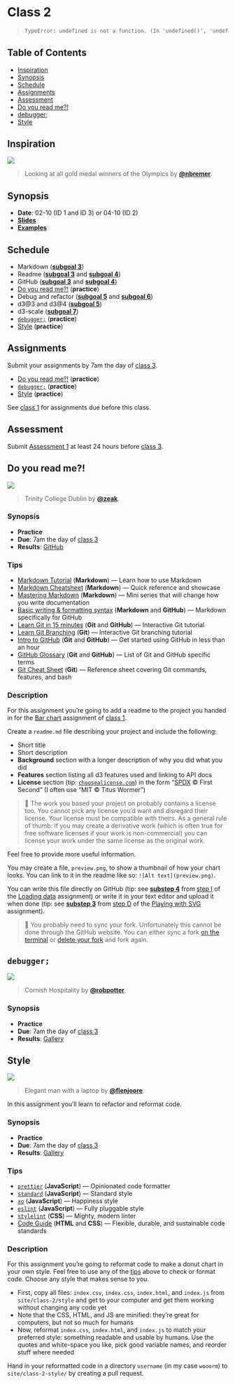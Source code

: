 <!--lint disable no-html no-heading-punctuation-->

# Class 2

> ```txt
> TypeError: undefined is not a function. (In 'undefined()', 'undefined' is undefined)
> ```

## Table of Contents

*   [Inspiration](#inspiration)
*   [Synopsis](#synopsis)
*   [Schedule](#schedule)
*   [Assignments](#assignments)
*   [Assessment](#assessment)
*   [Do you read me?!](#do-you-read-me)
*   [debugger;](#debugger)
*   [Style](#style)

## Inspiration

[![][inspiration-cover]][inspiration-link]

> Looking at all gold medal winners of the Olympics by
> [**@nbremer**][inspiration-author].

## Synopsis

*   **Date**: 02-10 (ID 1 and ID 3) or 04-10 (ID 2)
*   [**Slides**][slides]
*   [**Examples**][examples]

## Schedule

*   Markdown
    ([**subgoal 3**][s3])
*   Readme
    ([**subgoal 3**][s3] and [**subgoal 4**][s4])
*   GitHub
    ([**subgoal 3**][s3] and [**subgoal 4**][s4])
*   [Do you read me?!][readme]  (**practice**)
*   Debug and refactor
    ([**subgoal 5**][s5] and [**subgoal 6**][s6])
*   d3@3 and d3@4
    ([**subgoal 5**][s5])
*   d3-scale
    ([**subgoal 7**][s7])
*   [`debugger;`][debugger] (**practice**)
*   [Style][style] (**practice**)

## Assignments

Submit your assignments by 7am the day of [class 3][c3].

*   [Do you read me?!][readme]  (**practice**)
*   [`debugger;`][debugger] (**practice**)
*   [Style][style] (**practice**)

See [class 1][c1a] for assignments due before this class.

## Assessment

Submit [Assessment 1][a1] at least 24 hours before [class 3][c3].

## Do you read me?!

[![][readme-cover]][readme-cover-source]

> Trinity College Dublin by [**@zeak**][readme-cover-author].

### Synopsis

*   **Practice**
*   **Due**: 7am the day of [class 3][c3]
*   **Results**: [GitHub][readme-gallery]

### Tips

*   [Markdown Tutorial](https://www.markdowntutorial.com)
    (**Markdown**)
    — Learn how to use Markdown
*   [Markdown Cheatsheet](https://github.com/adam-p/markdown-here/wiki/Markdown-Cheatsheet)
    (**Markdown**)
    — Quick reference and showcase
*   [Mastering Markdown](https://masteringmarkdown.com)
    (**Markdown**)
    — Mini series that will change how you write documentation
*   [Basic writing & formatting syntax](https://help.github.com/articles/basic-writing-and-formatting-syntax/)
    (**Markdown** and **GitHub**)
    — Markdown specifically for GitHub
*   [Learn Git in 15 minutes](https://try.github.io)
    (**Git** and **GitHub**)
    — Interactive Git tutorial
*   [Learn Git Branching](http://learngitbranching.js.org)
    (**Git**)
    — Interactive Git branching tutorial
*   [Intro to GitHub](https://services.github.com/on-demand/intro-to-github/)
    (**Git** and **GitHub**)
    — Get started using GitHub in less than an hour
*   [GitHub Glossary](https://help.github.com/articles/github-glossary/)
    (**Git** and **GitHub**)
    — List of Git and GitHub specific terms
*   [Git Cheat Sheet](https://services.github.com/on-demand/downloads/github-git-cheat-sheet/)
    (**Git**)
    — Reference sheet covering Git commands, features, and bash

### Description

For this assignment you’re going to add a readme to the project you handed in
for the [Bar chart][bar] assignment of [class 1][c1].

Create a `readme.md` file describing your project and include the following:

*   Short title
*   Short description
*   **Background** section with a longer description of why you did what you did
*   **Features** section listing all d3 features used and linking to API docs
*   **License** section (tip: [`choosealicense.com`][cal]) in the form
    “[SPDX][] © First Second” (I often use “MIT © Titus Wormer”)

> 💁 The work you based your project on probably contains a license too.
> You cannot pick any license you’d want and disregard their license.
> Your license must be compatible with theirs.
> As a general rule of thumb: if you may create a derivative work (which is
> often true for free software licenses if your work is non-commercial) you
> can license your work under the same license as the original work.

Feel free to provide more useful information.

You may create a file, `preview.png`, to show a thumbnail of how your chart
looks.  You can link to it in the readme like so: `![Alt text](preview.png)`.

You can write this file directly on GitHub (tip: see [**substep 4**][c1li4]
from [step I][c1li] of the [Loading data][load] assignment) or write it in your
text editor and upload it when done (tip: see [**substep 3**][c1pd3] from
[step D][c1pd] of the [Playing with SVG][play] assignment).

> 💁 You probably need to sync your fork.  Unfortunately this cannot be done
> through the GitHub website.  You can either sync a fork [on the
> terminal][sync-fork] or [delete your fork][delete-repo] and fork again.

## `debugger;`

[![][debug-cover]][debug-cover-source]

> Cornish Hospitality by [**@robpotter**][debug-cover-author].

### Synopsis

*   **Practice**
*   **Due**: 7am the day of [class 3][c3]
*   **Results**: [Gallery][debug-gallery]

<!--TODO-->

## Style

[![][style-cover]][style-cover-source]

> Elegant man with a laptop by [**@flenjoore**][style-cover-author].

In this assignment you’ll learn to refactor and reformat code.

### Synopsis

*   **Practice**
*   **Due**: 7am the day of [class 3][c3]
*   **Results**: [Gallery][style-gallery]

### Tips

*   [`prettier`](https://github.com/prettier/prettier)
    (**JavaScript**)
    — Opinionated code formatter
*   [`standard`](https://github.com/standard/standard)
    (**JavaScript**)
    — Standard style
*   [`xo`](https://github.com/sindresorhus/xo)
    (**JavaScript**)
    — Happiness style
*   [`eslint`](https://github.com/eslint/eslint)
    (**JavaScript**)
    — Fully pluggable style
*   [`stylelint`](https://github.com/stylelint/stylelint)
    (**CSS**)
    — Mighty, modern linter
*   [Code Guide](http://codeguide.co)
    (**HTML** and **CSS**)
    — Flexible, durable, and sustainable code standards

### Description

For this assignment you’re going to reformat code to make a donut chart in your
own style.  Feel free to use any of the [tips][tips-1] above to check or format
code.  Choose any style that makes sense to you.

*   First, copy all files: `index.csv`, `index.css`, `index.html`, and
    `index.js` from `site/class-2/style` and get to your computer and get them
    working without changing any code yet
*   Note that the CSS, HTML, and JS are minified: they’re great for computers,
    but not so much for humans
*   Now, reformat `index.css`, `index.html`, and `index.js` to match your
    preferred style: something readable and usable by humans.  Use the quotes
    and white-space you like, pick good variable names, and reorder stuff where
    needed

Hand in your reformatted code in a directory `username` (in my case `wooorm`)
to `site/class-2-style/` by creating a pull request.

[inspiration-cover]: images/olympic-feathers.jpg

[inspiration-link]: https://nbremer.github.io/olympicfeathers/

[inspiration-author]: https://github.com/nbremer

[readme-cover]: images/books.jpg

[readme-cover-source]: https://unsplash.com/photos/YjVa-F9P9kk

[readme-cover-author]: https://unsplash.com/@zeak

[style-cover]: images/style.jpg

[style-cover-source]: https://unsplash.com/photos/DXYyKCCvWiM

[style-cover-author]: https://unsplash.com/@flenjoore

[debug-cover]: images/bug.jpg

[debug-cover-source]: https://unsplash.com/photos/aIQDQ6JzUnU

[debug-cover-author]: https://unsplash.com/@robpotter

[readme]: #do-you-read-me

[debugger]: #debugger

[style]: #style

[c1]: class-1.md

[c3]: class-3.md

[a1]: assessment-1.md

[s3]: readme.md#subgoal-3

[s4]: readme.md#subgoal-4

[s5]: readme.md#subgoal-5

[s6]: readme.md#subgoal-6

[s7]: readme.md#subgoal-7

[c1a]: class-1.md#assignments

[c1li4]: class-1.md#class-1-load-i-4

[c1li]: class-1.md#class-1-load-i

[load]: class-1.md#loading-data

[bar]: class-1.md#bar-chart

[c1pd]: class-1.md#class-1-play-d

[c1pd3]: class-1.md#class-1-play-d-3

[play]: class-1.md#playing-with-svg

[tips-1]: #tips-1

[readme-gallery]: https://github.com/cmda-fe3/course-17-18/tree/master/site/class-1-bar#readme

[debug-gallery]: https://cmda-fe3.github.io/course-17-18/class-2-debug/

[style-gallery]: https://cmda-fe3.github.io/course-17-18/class-2-style/

[examples]: https://cmda-fe3.github.io/course-17-18/class-2/

[slides]: https://docs.google.com/presentation/d/1uAhSUdxEki0eDWK36OCbhRQk1ScgygzVZzuKluvQVxc

[cal]: https://choosealicense.com

[spdx]: https://spdx.org/licenses/

[sync-fork]: https://help.github.com/articles/syncing-a-fork/

[delete-repo]: https://help.github.com/articles/deleting-a-repository/
